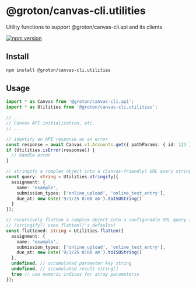 # @groton/canvas-cli.utilities

Utility functions to support @groton/canvas-cli.api and its clients

[![npm version](https://badge.fury.io/js/@groton%2Fcanvas-cli.utilities.svg)](https://www.npmjs.com/package/@groton/canvas-cli.utilities)

## Install

```sh
npm install @groton/canvas-cli.utilities
```

## Usage

```ts
import * as Canvas from '@groton/canvas-cli.api';
import * as Utilities from '@groton/canvas-cli.utilities';

// ...
// Canvas API initialization, etc.
// ...

// identify an API response as an error
const response = await Canvas.v1.Accounts.get({ pathParams: { id: 123 } });
if (Utilities.isError(response)) {
  // handle error
}

// stringify a complex object into a (Canvas-friendly) URL query string
const query: string = Utilities.stringify({
  assignment: {
    name: 'example',
    submission_types: ['online_upload', 'online_text_entry'],
    due_at: new Date('9/1/25 8:00 am').toISOString()
  }
});

// recursively flatten a complex object into a configurable URL query string
// (stringify() uses flatten()'s defaults)
const flattened: string = Utilities.flatten({
  assignment: {
    name: 'example',
    submission_types: ['online_upload', 'online_text_entry'],
    due_at: new Date('9/1/25 8:00 am').toISOString()
  },
  undefined, // accumulated parameter key string
  undefined, // accumulated result string[]
  true // use numeric indices for array parameterss
});

```
